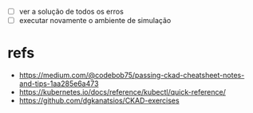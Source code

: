 - [ ] ver a solução de todos os erros
- [ ] executar novamente o ambiente de simulação

# refs
- https://medium.com/@codebob75/passing-ckad-cheatsheet-notes-and-tips-1aa285e6a473
- https://kubernetes.io/docs/reference/kubectl/quick-reference/
- https://github.com/dgkanatsios/CKAD-exercises